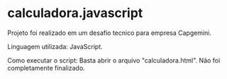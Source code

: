 # calculadora.javascript

Projeto foi realizado  em um desafio tecnico para empresa Capgemini.

Linguagem utilizada: JavaScript.

Como executar o script: Basta abrir o arquivo "calculadora.html".
Não foi completamente finalizado.
